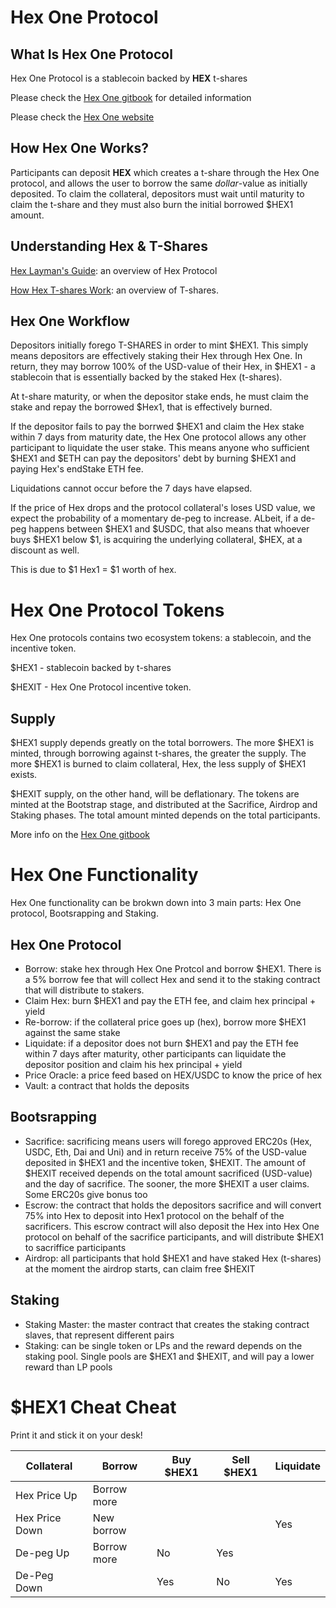# Hex One Protocol

## What Is Hex One Protocol

Hex One Protocol is a stablecoin backed by __HEX__ t-shares

Please check the [Hex One gitbook](https://hex-one.gitbook.io/hex-one-protocol/) for detailed information

Please check the [Hex One website](https:hex1.club) 

## How Hex One Works?

Participants can deposit __HEX__ which creates a t-share through the Hex One protocol, and allows the user to borrow the same _dollar_-value as initially deposited. To claim the collateral, depositors must wait until maturity to claim the t-share and they must also burn the initial borrowed $HEX1 amount.

## Understanding Hex & T-Shares

[Hex Layman's Guide](https://hexicans.info/documentation/contract-guide/): an overview of Hex Protocol

[How Hex T-shares Work](https://hexicans.info/shares/): an overview of T-shares.

## Hex One Workflow

Depositors initially forego T-SHARES in order to mint $HEX1. This simply means depositors are effectively staking their Hex through Hex One. In return, they may borrow 100% of the USD-value of their Hex, in $HEX1 - a stablecoin that is essentially backed by the staked Hex (t-shares).

At t-share maturity, or when the depositor stake ends, he must claim the stake and repay the borrowed $Hex1, that is effectively burned. 

If the depositor fails to pay the borrwed $HEX1 and claim the Hex stake within 7 days from maturity date, the Hex One protocol allows any other participant to liquidate the user stake. This means anyone who sufficient $HEX1 and $ETH can pay the depositors' debt by burning $HEX1 and paying Hex's endStake ETH fee. 

Liquidations cannot occur before the 7 days have elapsed. 

If the price of Hex drops and the protocol collateral's loses USD value, we expect the probability of a momentary de-peg to increase. ALbeit, if a de-peg happens between $HEX1 and $USDC, that also means that whoever buys $HEX1 below $1, is acquiring the underlying collateral, $HEX, at a discount as well. 

This is due to $1 Hex1 = $1 worth of hex. 

# Hex One Protocol Tokens

Hex One protocols contains two ecosystem tokens: a stablecoin, and the incentive token.

$HEX1 - stablecoin backed by t-shares

$HEXIT - Hex One Protocol incentive token.

## Supply

$HEX1 supply depends greatly on the total borrowers. The more $HEX1 is minted, through borrowing against t-shares, the greater the supply. The more $HEX1 is burned to claim collateral, Hex, the less supply of $HEX1 exists.

$HEXIT supply, on the other hand, will be deflationary. The tokens are minted at the Bootstrap stage, and distributed at the Sacrifice, Airdrop and Staking phases. The total amount minted depends on the total participants. 

More info on the [Hex One gitbook](https://hex-one.gitbook.io/hex-one-protocol/hexit/hexit-distribution)

# Hex One Functionality

Hex One functionality can be brokwn down into 3 main parts: Hex One protocol, Bootsrapping and Staking.

## Hex One Protocol

- Borrow: stake hex through Hex One Protcol and borrow $HEX1. There is a 5% borrow fee that will collect Hex and send it to the staking contract that will distribute to stakers.
- Claim Hex: burn $HEX1 and pay the ETH fee, and claim hex principal + yield
- Re-borrow: if the collateral price goes up (hex), borrow more $HEX1 against the same stake
- Liquidate: if a depositor does not burn $HEX1 and pay the ETH fee within 7 days after maturity, other participants can liquidate the depositor position and claim his hex principal + yield
- Price Oracle: a price feed based on HEX/USDC to know the price of hex
- Vault: a contract that holds the deposits

## Bootsrapping

- Sacrifice: sacrificing means users will forego approved ERC20s (Hex, USDC, Eth, Dai and Uni) and in return receive 75% of the USD-value deposited in $HEX1 and the incentive token, $HEXIT. The amount of $HEXIT received depends on the total amount sacrificed (USD-value) and the day of sacrifice. The sooner, the more $HEXIT a user claims. Some ERC20s give bonus too
- Escrow: the contract that holds the depositors sacrifice and will convert 75% into Hex to deposit into Hex1 protocol on the behalf of the sacrificers. This escrow contract will also deposit the Hex into Hex One protocol on behalf of the sacrifice participants, and will distribute $HEX1 to sacriffice participants
- Airdrop: all participants that hold $HEX1 and have staked Hex (t-shares) at the moment the airdrop starts, can claim free $HEXIT

## Staking

- Staking Master: the master contract that creates the staking contract slaves, that represent different pairs
- Staking: can be single token or LPs and the reward depends on the staking pool. Single pools are $HEX1 and $HEXIT, and will pay a lower reward than LP pools

# $HEX1 Cheat Cheat

Print it and stick it on your desk!

| Collateral | Borrow  | Buy $HEX1 | Sell $HEX1  | Liquidate | 
| ------------- | ------------- | ------------- | ------------- | ------------- |
| Hex Price Up | Borrow more |  |  | |
| Hex Price Down | New borrow  |  |  | Yes |
| De-peg Up | Borrow more | No | Yes |  |
| De-Peg Down |  | Yes  | No  | Yes |
